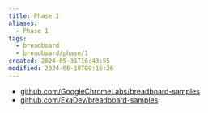 ```yaml
---
title: Phase 1
aliases:
  - Phase 1
tags:
  - breadboard
  - breadboard/phase/1
created: 2024-05-31T16:43:55
modified: 2024-06-18T09:16:26
---
```


- [github.com/GoogleChromeLabs/breadboard-samples](https://github.com/GoogleChromeLabs/breadboard-samples)
- [github.com/ExaDev/breadboard-samples](https://github.com/ExaDev/breadboard-samples)
